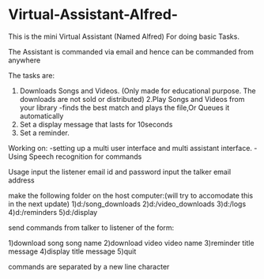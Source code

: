 # Virtual-Assistant-Alfred-
This is the mini Virtual Assistant (Named Alfred) For doing basic Tasks.

The Assistant is commanded via email and hence can be commanded from anywhere

The tasks are:
  1. Downloads Songs and Videos.
    (Only made for educational purpose. The downloads are not sold or distributed)
  2.Play Songs and Videos from your library
    -finds the best match and plays the file,Or Queues it automatically
  3. Set a display message that lasts for 10seconds
  4. Set a reminder.
  
Working on:
  -setting up a multi user interface and multi assistant interface.
  -Using Speech recognition for commands
  
Usage
input the listener email id and password
input the talker email address

make the following folder on the host computer:(will try to accomodate this in the next update)
1)d:/song_downloads
2)d:/video_downloads
3)d:/logs
4)d:/reminders
5)d:/display



send commands from talker to listener of the form:

1)download song song name
2)download video video name
3)reminder title message
4)display title message
5)quit

commands are separated by a new line character

